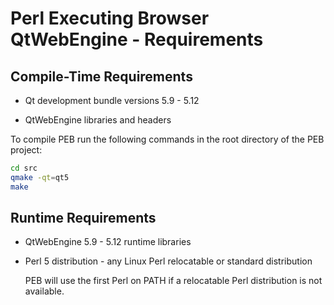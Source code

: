 # Perl Executing Browser QtWebEngine - Requirements

## Compile-Time Requirements

* Qt development bundle versions 5.9 - 5.12

* QtWebEngine libraries and headers  

To compile PEB run the following commands in the root directory of the PEB project:

```bash
cd src
qmake -qt=qt5
make
```

## Runtime Requirements

* QtWebEngine 5.9 - 5.12 runtime libraries

* Perl 5 distribution - any Linux Perl relocatable or standard distribution

  PEB will use the first Perl on PATH if a relocatable Perl distribution is not available.
